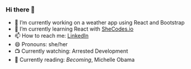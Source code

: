 ### Hi there 👋


- 🔭 I’m currently working on a weather app using React and Bootstrap
- 🌱 I’m currently learning React with [SheCodes.io](https://www.shecodes.io)
- 📫 How to reach me: [LinkedIn](https://www.linkedin.com/in/kimberleychallis/)
- 😄 Pronouns: she/her
- 📺 Currently watching: Arrested Development
- 📖 Currently reading: *Becoming*, Michelle Obama

